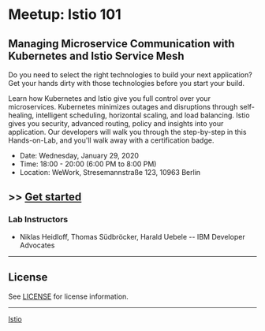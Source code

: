 # Meetup: Istio 101

## Managing Microservice Communication with Kubernetes and Istio Service Mesh

Do you need to select the right technologies to build your next application? Get your hands dirty with those technologies before you start your build. 

Learn how Kubernetes and Istio give you full control over your microservices. Kubernetes minimizes outages and disruptions through self-healing, intelligent scheduling, horizontal scaling, and load balancing. Istio gives you security, advanced routing, policy and insights into your application. Our developers will walk you through the step-by-step in this Hands-on-Lab, and you'll walk away with a certification badge.

- Date: Wednesday, January 29, 2020
- Time: 18:00 - 20:00 (6:00 PM to 8:00 PM)
- Location: WeWork, Stresemannstraße 123, 10963 Berlin

## >> [Get started](workshop/README.md)

### Lab Instructors

- Niklas Heidloff, Thomas Südbröcker, Harald Uebele -- IBM Developer Advocates

---

## License

See [LICENSE](./LICENSE) for license information.

---

[Istio](https://istio.io/)
